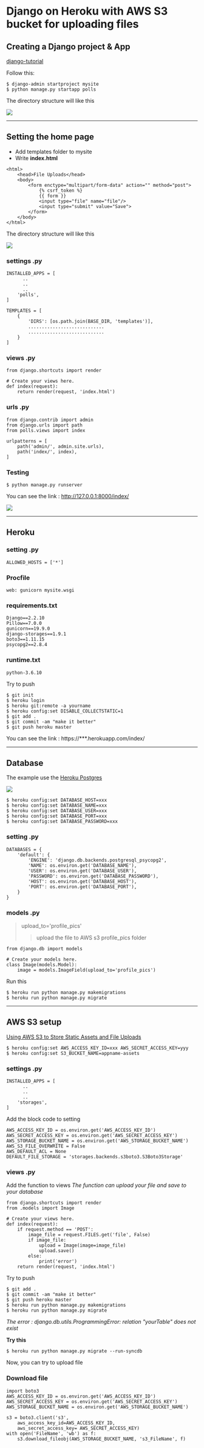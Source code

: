 # Django on Heroku with AWS S3 bucket for uploading files


## Creating a Django project & App

[django-tutorial](https://docs.djangoproject.com/en/3.0/intro/tutorial01/)

Follow this:

```
$ django-admin startproject mysite
$ python manage.py startapp polls
```

The directory structure will like this

![](https://i.imgur.com/jtu4MkJ.jpg)

---


## Setting the home page
- Add templates folder to mysite
- Write **index.html**
```html=
<html>
    <head>File Uploads</head>
    <body>
        <form enctype="multipart/form-data" action="" method="post">
            {% csrf_token %}
            {{ form }}
            <input type="file" name="file"/>
            <input type="submit" value="Save">
        </form>
    </body>
</html>
```
The directory structure will like this

![](https://i.imgur.com/AzaK1kQ.jpg)

### settings .py
```python=33
INSTALLED_APPS = [
      ..
      ..
      ..
    'polls',
]
```
```python=54
TEMPLATES = [
    {
        'DIRS': [os.path.join(BASE_DIR, 'templates')],
        ............................
        ............................
    }
]
```

### views .py
```python=
from django.shortcuts import render

# Create your views here.
def index(request):
	return render(request, 'index.html')
```

### urls .py
```python=16
from django.contrib import admin
from django.urls import path
from polls.views import index

urlpatterns = [
    path('admin/', admin.site.urls),
    path('index/', index),
]
```

### Testing
```
$ python manage.py runserver
```

You can see the link : http://127.0.0.1:8000/index/

![](https://i.imgur.com/3SQULxe.jpg)

---

## Heroku

### setting .py
```python=28
ALLOWED_HOSTS = ['*']
```

### Procfile
```
web: gunicorn mysite.wsgi
```
### requirements.txt
```
Django==2.2.10
Pillow==7.0.0
gunicorn==19.9.0
django-storages==1.9.1
boto3==1.11.15
psycopg2==2.8.4
```
### runtime.txt
```
python-3.6.10
```

Try to push
```
$ git init
$ heroku login
$ heroku git:remote -a yourname
$ heroku config:set DISABLE_COLLECTSTATIC=1
$ git add .
$ git commit -am "make it better"
$ git push heroku master
```

You can see the link : https://***.herokuapp.com/index/

---

## Database
The example use the [Heroku Postgres](https://elements.heroku.com/addons/heroku-postgresql)

![](https://i.imgur.com/xpAK6Cr.jpg)
```
$ heroku config:set DATABASE_HOST=xxx
$ heroku config:set DATABASE_NAME=xxx
$ heroku config:set DATABASE_USER=xxx
$ heroku config:set DATABASE_PORT=xxx
$ heroku config:set DATABASE_PASSWORD=xxx
```


### setting .py
```python=76
DATABASES = {
    'default': {
        'ENGINE': 'django.db.backends.postgresql_psycopg2',
        'NAME': os.environ.get('DATABASE_NAME'),
        'USER': os.environ.get('DATABASE_USER'),
        'PASSWORD': os.environ.get('DATABASE_PASSWORD'),
        'HOST': os.environ.get('DATABASE_HOST'),
        'PORT': os.environ.get('DATABASE_PORT'),
    }
}
```
### models .py
> upload_to='profile_pics'
>> upload the file to AWS s3 profile_pics folder
```python=
from django.db import models

# Create your models here.
class Image(models.Model):
    image = models.ImageField(upload_to='profile_pics')
```
Run this
```
$ heroku run python manage.py makemigrations 
$ heroku run python manage.py migrate
```

---

## AWS S3 setup
[Using AWS S3 to Store Static Assets and File Uploads](https://devcenter.heroku.com/articles/s3)
```
$ heroku config:set AWS_ACCESS_KEY_ID=xxx AWS_SECRET_ACCESS_KEY=yyy
$ heroku config:set S3_BUCKET_NAME=appname-assets
```

### settings .py
```python=33
INSTALLED_APPS = [
      ..
      ..
      ..
    'storages',
]
```

Add the block code to setting
```python=126
AWS_ACCESS_KEY_ID = os.environ.get('AWS_ACCESS_KEY_ID')
AWS_SECRET_ACCESS_KEY = os.environ.get('AWS_SECRET_ACCESS_KEY')
AWS_STORAGE_BUCKET_NAME = os.environ.get('AWS_STORAGE_BUCKET_NAME')
AWS_S3_FILE_OVERWRITE = False
AWS_DEFAULT_ACL = None
DEFAULT_FILE_STORAGE = 'storages.backends.s3boto3.S3Boto3Storage'
```

### views .py
Add the function to views
*The function can upload your file and save to your database*
```python=
from django.shortcuts import render
from .models import Image

# Create your views here.
def index(request):
    if request.method == 'POST':
        image_file = request.FILES.get('file', False)
        if image_file:
            upload = Image(image=image_file)
            upload.save()
        else:
            print('error')
    return render(request, 'index.html')
```
Try to push
```
$ git add .
$ git commit -am "make it better"
$ git push heroku master
$ heroku run python manage.py makemigrations 
$ heroku run python manage.py migrate
```

*The error : django.db.utils.ProgrammingError: relation "yourTable" does not exist*

**Try this**
```
$ heroku run python manage.py migrate --run-syncdb
```

Now, you can try to upload file

### Download file
```python=
import boto3
AWS_ACCESS_KEY_ID = os.environ.get('AWS_ACCESS_KEY_ID')
AWS_SECRET_ACCESS_KEY = os.environ.get('AWS_SECRET_ACCESS_KEY')
AWS_STORAGE_BUCKET_NAME = os.environ.get('AWS_STORAGE_BUCKET_NAME')

s3 = boto3.client('s3',
    aws_access_key_id=AWS_ACCESS_KEY_ID,
    aws_secret_access_key= AWS_SECRET_ACCESS_KEY)
with open('FileName', 'wb') as f:
    s3.download_fileobj(AWS_STORAGE_BUCKET_NAME, 's3_FileName', f)
```
